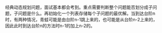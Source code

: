 经典动态规划问题，面试基本都会考到。重点需要判断整个问题能否划分成子问题，子问题是什么。再初始化一个列表存储每个子问题的最优解。当到达台阶n时，有两种情况，青蛙可能是由台阶n-1跳上来的，也可能是从台阶n-2上来的，因此此时到达台阶n的方法时n-1的加上n-2的。
